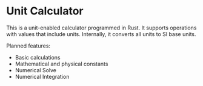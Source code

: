 Unit Calculator
===============

This is a unit-enabled calculator programmed in Rust. It supports operations
with values that include units. Internally, it converts all units to SI base
units.

Planned features:
* Basic calculations
* Mathematical and physical constants
* Numerical Solve
* Numerical Integration
